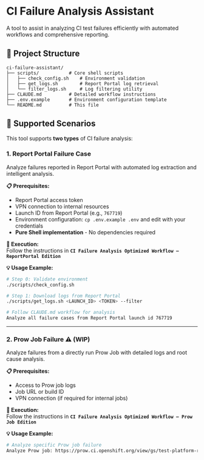 # CI Failure Analysis Assistant

A tool to assist in analyzing CI test failures efficiently with automated workflows and comprehensive reporting.

## 📁 Project Structure

```
ci-failure-assistant/
├── scripts/           # Core shell scripts
│   ├── check_config.sh    # Environment validation
│   ├── get_logs.sh        # Report Portal log retrieval
│   └── filter_logs.sh     # Log filtering utility
├── CLAUDE.md          # Detailed workflow instructions
├── .env.example       # Environment configuration template
└── README.md          # This file
```

## 🎯 Supported Scenarios

This tool supports **two types** of CI failure analysis:

### 1.  Report Portal Failure Case
Analyze failures reported in Report Portal with automated log extraction and intelligent analysis.

**📋 Prerequisites:**
- Report Portal access token
- VPN connection to internal resources  
- Launch ID from Report Portal (e.g., `767719`)
- Environment configuration: `cp .env.example .env` and edit with your credentials
- **Pure Shell implementation** - No dependencies required

**🚀 Execution:**  
Follow the instructions in **`CI Failure Analysis Optimized Workflow – ReportPortal Edition`**

**💡 Usage Example:**  
```bash
# Step 0: Validate environment
./scripts/check_config.sh

# Step 1: Download logs from Report Portal
./scripts/get_logs.sh <LAUNCH_ID> <TOKEN> --filter

# Follow CLAUDE.md workflow for analysis
Analyze all failure cases from Report Portal launch id 767719
```

---

### 2.  Prow Job Failure ⚠️ (WIP)
Analyze failures from a directly run Prow Job with detailed logs and root cause analysis.

**📋 Prerequisites:**
- Access to Prow job logs
- Job URL or build ID
- VPN connection (if required for internal jobs)

**🚀 Execution:**  
Follow the instructions in **`CI Failure Analysis Optimized Workflow – Prow Job Edition`**

**💡 Usage Example:**  
```bash
# Analyze specific Prow job failure
Analyze Prow job: https://prow.ci.openshift.org/view/gs/test-platform-results/logs/periodic-ci-openshift-cloud-credential-operator-release-4.20-periodics-e2e-azure-manual-oidc/1961997673242300416
```
